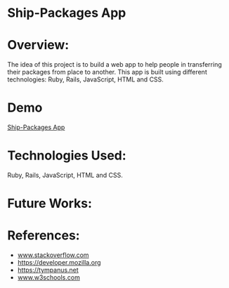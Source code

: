 # Ship-Packages App

# Overview:
The idea of this project is to build a web app to help people in transferring their packages from place to another. This app is built using different technologies: Ruby, Rails, JavaScript, HTML and CSS.

# Demo

<a href="https://wmm3636.github.io">Ship-Packages App</a>


# Technologies Used:

Ruby, Rails, JavaScript, HTML and CSS.

# Future Works:



# References:

- www.stackoverflow.com
- https://developer.mozilla.org
- https://tympanus.net
- www.w3schools.com
